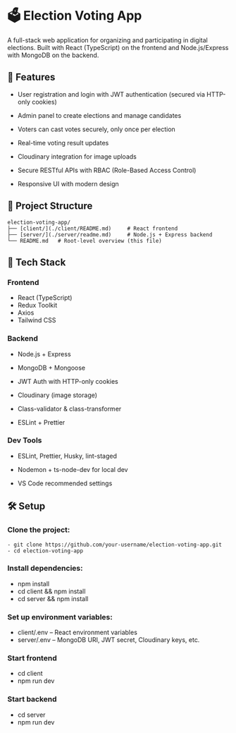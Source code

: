 # 🗳️ Election Voting App
A full-stack web application for organizing and participating in digital elections. Built with React (TypeScript) on the frontend and Node.js/Express with MongoDB on the backend.

## ****🚀 Features****
- User registration and login with JWT authentication (secured via HTTP-only cookies)

- Admin panel to create elections and manage candidates

- Voters can cast votes securely, only once per election

- Real-time voting result updates

- Cloudinary integration for image uploads

- Secure RESTful APIs with RBAC (Role-Based Access Control)

- Responsive UI with modern design

## 📁 Project Structure

```
election-voting-app/
├── [client/](./client/README.md)     # React frontend
├── [server/](./server/readme.md)     # Node.js + Express backend
└── README.md   # Root-level overview (this file)
```

## 🧰 Tech Stack
### Frontend

- React (TypeScript)
- Redux Toolkit
- Axios
- Tailwind CSS

### Backend

- Node.js + Express

- MongoDB + Mongoose

- JWT Auth with HTTP-only cookies

- Cloudinary (image storage)

- Class-validator & class-transformer

- ESLint + Prettier

### Dev Tools

- ESLint, Prettier, Husky, lint-staged

- Nodemon + ts-node-dev for local dev

- VS Code recommended settings

## 🛠️ Setup
### Clone the project:
```
- git clone https://github.com/your-username/election-voting-app.git
- cd election-voting-app
```
### Install dependencies:
- npm install
- cd client && npm install
- cd server && npm install

### Set up environment variables:

- client/.env – React environment variables
- server/.env – MongoDB URI, JWT secret, Cloudinary keys, etc.

### Start frontend
- cd client
- npm run dev

### Start backend
- cd server
- npm run dev
